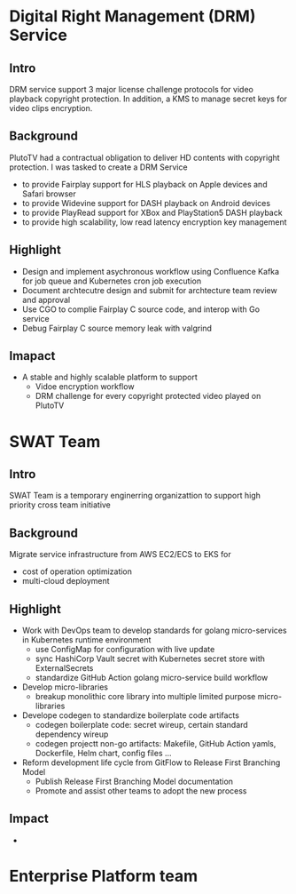 # Digital Right Management (DRM) Service
## Intro
DRM service support 3 major license challenge protocols for video playback copyright protection.  In addition, a KMS to manage secret keys for video clips encryption.

## Background
PlutoTV had a contractual obligation to deliver HD contents with copyright protection.  I was tasked to create a DRM Service
* to provide Fairplay support for HLS playback on Apple devices and Safari browser
* to provide Widevine support for DASH playback on Android devices
* to provide PlayRead support for XBox and PlayStation5 DASH playback
* to provide high scalability, low read latency encryption key management

## Highlight
* Design and implement asychronous workflow using Confluence Kafka for job queue and Kubernetes cron job execution
* Document archtecutre design and submit for archtecture team review and approval
* Use CGO to complie Fairplay C source code, and interop with Go service
* Debug Fairplay C source memory leak with valgrind
  
## Imapact
* A stable and highly scalable platform to support
  * Vidoe encryption workflow
  * DRM challenge for every copyright protected video played on PlutoTV

# SWAT Team
## Intro
SWAT Team is a temporary enginerring organizattion to support high priority cross team initiative

## Background
Migrate service infrastructure from AWS EC2/ECS to EKS for
* cost of operation optimization
* multi-cloud deployment

## Highlight
* Work with DevOps team to develop standards for golang micro-services in Kubernetes runtime environment
  * use ConfigMap for configuration with live update
  * sync HashiCorp Vault secret with Kubernetes secret store with ExternalSecrets
  * standardize GitHub Action golang micro-service build workflow
* Develop micro-libraries
  * breakup monolithic core library into multiple limited purpose micro-libraries
* Develope codegen to standardize boilerplate code artifacts
  * codegen boilerplate code: secret wireup, certain standard dependency wireup
  * codegen projectt non-go artifacts: Makefile, GitHub Action yamls, Dockerfile, Helm chart, config files ...
* Reform development life cycle from GitFlow to Release First Branching Model
  * Publish Release First Branching Model documentation
  * Promote and assist other teams to adopt the new process

## Impact
* 

# Enterprise Platform team
